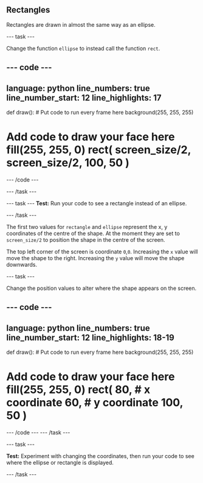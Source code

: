 ## Rectangles

Rectangles are drawn in almost the same way as an ellipse.

--- task ---

Change the function `ellipse` to instead call the function `rect`.

--- code ---
---
language: python line_numbers: true line_number_start: 12
line_highlights: 17
---

def draw(): # Put code to run every frame here background(255, 255, 255)  
# Add code to draw your face here fill(255, 255, 0) rect( screen_size/2, screen_size/2, 100, 50 )

--- /code ---

--- /task ---

--- task --- **Test:** Run your code to see a rectangle instead of an ellipse.

--- /task ---

The first two values for `rectangle` and `ellipse` represent the x, y coordinates of the centre of the shape. At the moment they are set to `screen_size/2` to position the shape in the centre of the screen.

The top left corner of the screen is coordinate `0`,`0`. Increasing the `x` value will move the shape to the right. Increasing the `y` value will move the shape downwards.


--- task ---

Change the position values to alter where the shape appears on the screen.

--- code ---
---
language: python line_numbers: true line_number_start: 12
line_highlights: 18-19
---

def draw(): # Put code to run every frame here background(255, 255, 255)  
# Add code to draw your face here fill(255, 255, 0) rect( 80, # x coordinate 60, # y coordinate 100, 50 )

--- /code --- --- /task ---

--- task ---

**Test:** Experiment with changing the coordinates, then run your code to see where the ellipse or rectangle is displayed.

--- /task ---